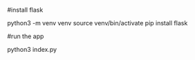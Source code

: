 #install flask

python3 -m venv venv
source venv/bin/activate
pip install flask

#run the app

python3 index.py